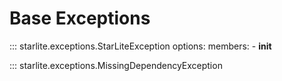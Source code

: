 # Base Exceptions

::: starlite.exceptions.StarLiteException
    options:
        members:
            - __init__

::: starlite.exceptions.MissingDependencyException
